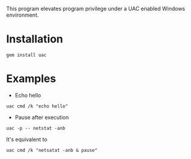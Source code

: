 This program elevates program privilege under a UAC enabled Windows environment.

# Installation

`gem install uac`

# Examples

* Echo hello

```batch
uac cmd /k "echo hello"
```

* Pause after execution

```batch
uac -p -- netstat -anb
```

It's equivalent to

```batch
uac cmd /k "netsatat -anb & pause"
```

